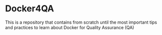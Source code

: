# Docker4QA
This is a repository that contains from scratch until the most important tips and practices to learn about Docker for Quality Assurance (QA)
